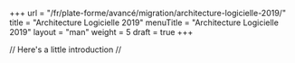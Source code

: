 +++
url = "/fr/plate-forme/avancé/migration/architecture-logicielle-2019/"
title = "Architecture Logicielle 2019"
menuTitle = "Architecture Logicielle 2019"
layout = "man"
weight = 5
draft = true
+++

// Here's a little introduction //

## 
